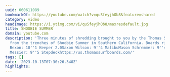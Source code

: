 ```yaml
---
uuid: 660611089
bookmarkOf: https://youtube.com/watch?v=quSfeyjhOb8&feature=shared
category: video
headImage: https://i.ytimg.com/vi/quSfeyjhOb8/maxresdefault.jpg
title: SHOOBIE SUMMER
domain: youtube.com
description: 'Three minutes of shredding brought to you by the Thomas Surfboards team,  filmed
  from the trenches of Shoobie Summer in Southern California. Boards ridden:Thomas
  Bexon: 10''1 Keeper 2.0Saxon Wilson: 9''4 MalibuMason Schremmer: 9''4 MooseKnuckleGreyson
  Messier: 9''5 Stepdeckhttps://us.thomassurfboards.com/'
tags: []
date: '2023-10-13T07:30:26.340Z'
highlights: 
---
```



